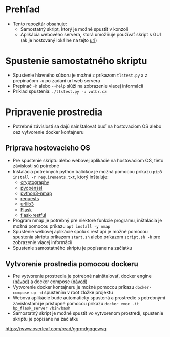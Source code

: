 # Prehľad

- Tento repozitár obsahuje:
    - Samostatný skript, ktorý je možné spustiť v konzoli
    - Aplikácia webového servera, ktorá umožňuje používať skript s GUI (ak je hostovaný lokálne na tejto [url](http://localhost:5000))

# Spustenie samostatného skriptu

- Spustenie hlavného súboru je možné z príkazom `tlstest.py` a z prepínačom `-u` po zadaní url web servera
- Prepínač `-h` alebo `--help` slúži na zobrazenie viacej informácií
- Príklad spustenia: `./tlstest.py -u vutbr.cz`

# Pripravenie prostredia

- Potrebné závislosti sa dajú nainštalovať buď na hostovaciom OS alebo cez vytvorenie docker kontajneru

## Príprava hostovacieho OS

- Pre spustenie skriptu alebo webovej aplikácie na hostovaciom OS, tieto závislosti sú potrebné
- Inštalácia potrebných python balíčkov je možná pomocou príkazu `pip3 install -r requirements.txt`, ktorý inštaluje:
    - [cryptography](https://pypi.org/project/cryptography/)
    - [pyopenssl](https://pypi.org/project/pyOpenSSL/)
    - [python3-nmap](https://pypi.org/project/python3-nmap/)
    - [requests](https://pypi.org/project/requests/)
    - [urllib3](https://pypi.org/project/urllib3/)
    - [Flask](https://pypi.org/project/Flask/)
    - [flask-restful](https://pypi.org/project/Flask-RESTful/)
- Program nmap je potrebný pre niektoré funkcie programu, inštalácia je možná pomocou príkazu `apt install -y nmap`
- Spustenie webovej aplikácie spolu s rest api je možné pomocou spustenia skriptu príkazom `start.sh` alebo príkazom `script.sh -h` pre zobrazenie viacej informácií
- Spustenie samostatného skriptu je popísane na začiatku

## Vytvorenie prostredia pomocou dockeru

- Pre vytvorenie prostredia je potrebné nainštalovať, docker engine ([návod](https://docs.docker.com/engine/install/)) a docker
  compose ([návod](https://docs.docker.com/compose/install/))
- Vytvorenie docker kontajneru je možné pomocou príkazu `docker-compose up -d` spustením v root zložke projektu
- Webová aplikácie bude automaticky spustená a prostredie s potrebnými závislostami je prístupné pomocou príkazu `docker exec -it bp_flask_server /bin/bash`
- Samostatný skript je možné spustiť vo vytvorenom prostredí, spustenie skriptu je popísane na začiatku

https://www.overleaf.com/read/ggrmdgqqcwvq

